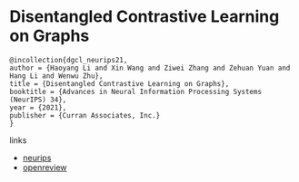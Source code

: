 # Disentangled Contrastive Learning on Graphs

```
@incollection{dgcl_neurips21,
author = {Haoyang Li and Xin Wang and Ziwei Zhang and Zehuan Yuan and Hang Li and Wenwu Zhu},
title = {Disentangled Contrastive Learning on Graphs},
booktitle = {Advances in Neural Information Processing Systems (NeurIPS) 34},
year = {2021},
publisher = {Curran Associates, Inc.}
}
```

links
- [neurips](https://neurips.cc/Conferences/2021/ScheduleMultitrack?event=28331)
- [openreview](https://openreview.net/forum?id=rJq1SdaNPX4)
